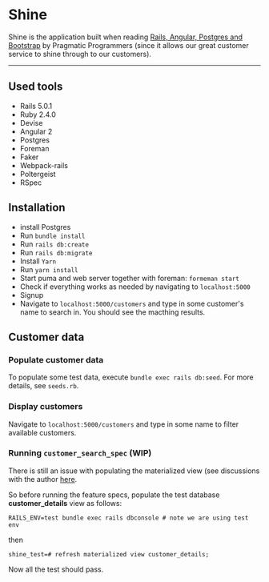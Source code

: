 # Shine

Shine is the application built when reading [Rails, Angular, Postgres and Bootstrap](https://pragprog.com/book/dcbang2/rails-angular-postgres-and-bootstrap-second-edition) by Pragmatic Programmers (since it allows our great customer service to shine through to our customers).

***

## Used tools

* Rails 5.0.1
* Ruby 2.4.0
* Devise
* Angular 2
* Postgres
* Foreman
* Faker
* Webpack-rails
* Poltergeist
* RSpec

## Installation

* install Postgres
* Run `bundle install`
* Run `rails db:create`
* Run `rails db:migrate`
* Install `Yarn`
* Run `yarn install`
* Start puma and web server together with foreman: `formeman start`
* Check if everything works as needed by navigating to `localhost:5000`
* Signup
* Navigate to `localhost:5000/customers` and type in some customer's name to search in. You should see the macthing results.

## Customer data

### Populate  customer data

To populate some test data, execute `bundle exec rails db:seed`.
For more details, see `seeds.rb`.

### Display customers

Navigate to `localhost:5000/customers` and type in some name to filter available customers.

### Running `customer_search_spec` (WIP)

There is still an issue with populating the materialized view (see discussions with the author [here](https://forums.pragprog.com/forums/448/topics/14835#41965).

So before running the feature specs, populate the test database __customer_details__ view as follows:
```
RAILS_ENV=test bundle exec rails dbconsole # note we are using test env
```
then
```
shine_test=# refresh materialized view customer_details;
```

Now all the test should pass.
